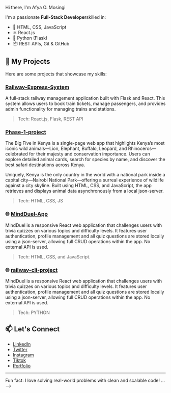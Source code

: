  Hi there, I'm Afya O. Mosingi

I'm a passionate **Full-Stack Developer**skilled in:

- 🧰 HTML, CSS, JavaScript
- ⚛️ React.js
- 🐍 Python (Flask)
- 📦 REST APIs, Git & GitHub

## 🔨 My Projects

Here are some projects that showcase my skills:

###  [Railway-Express-System](https://github.com/MosingiA/Railway-Express-System)
A full-stack railway management application built with Flask and React. This system allows users to book train tickets, manage passengers, and provides admin functionality for managing trains and stations.

> Tech: React.js, Flask, REST API


### [Phase-1-project](https://github.com/MosingiA/phase-1-project)
The Big Five in Kenya is a single-page web app that highlights Kenya’s most iconic wild animals—Lion, Elephant, Buffalo, Leopard, and Rhinoceros—celebrated for their majesty and conservation importance. Users can explore detailed animal cards, search for species by name, and discover the best safari destinations across Kenya.

Uniquely, Kenya is the only country in the world with a national park inside a capital city—Nairobi National Park—offering a surreal experience of wildlife against a city skyline. Built using HTML, CSS, and JavaScript, the app retrieves and displays animal data asynchronously from a local json-server.

> Tech: HTML, CSS, JS


### 🌐 [MindDuel-App](https://github.com/Wambui-Kibathi/MindDuel-App)
MindDuel is a responsive React web application that challenges users with trivia quizzes on various topics and difficulty levels. It features user authentication, profile management and all quiz questions are stored locally using a json-server, allowing full CRUD operations within the app. No external API is used.

> Tech: HTML, CSS, and JavaScript.

### 🌐 [railway-cli-project](https://github.com/MosingiA/railway-cli-project)
MindDuel is a responsive React web application that challenges users with trivia quizzes on various topics and difficulty levels. It features user authentication, profile management and all quiz questions are stored locally using a json-server, allowing full CRUD operations within the app. No external API is used.

> Tech: PYTHON


## 📫 Let's Connect

- [LinkedIn]()
- [Twitter]()
- [Instagram]()
- [Tiktok]()
- [Portfolio]()

---

 Fun fact: I love solving real-world problems with clean and scalable code!
...
-->
